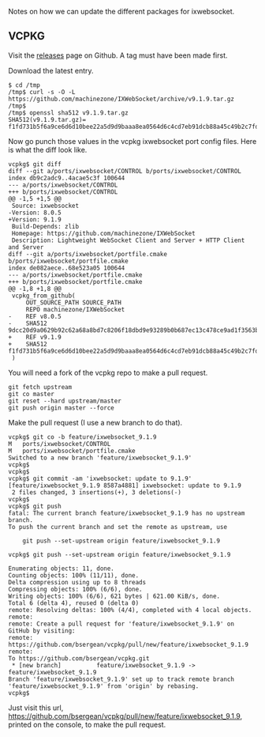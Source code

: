 Notes on how we can update the different packages for ixwebsocket.

## VCPKG

Visit the [releases](https://github.com/machinezone/IXWebSocket/releases) page on Github. A tag must have been made first.

Download the latest entry. 

```
$ cd /tmp
/tmp$ curl -s -O -L https://github.com/machinezone/IXWebSocket/archive/v9.1.9.tar.gz
/tmp$
/tmp$ openssl sha512 v9.1.9.tar.gz
SHA512(v9.1.9.tar.gz)= f1fd731b5f6a9ce6d6d10bee22a5d9d9baaa8ea0564d6c4cd7eb91dcb88a45c49b2c7fdb75f8640a3589c1b30cee33ef5df8dcbb55920d013394d1e33ddd3c8e
```

Now go punch those values in the vcpkg ixwebsocket port config files. Here is what the diff look like.

```
vcpkg$ git diff
diff --git a/ports/ixwebsocket/CONTROL b/ports/ixwebsocket/CONTROL
index db9c2adc9..4acae5c3f 100644
--- a/ports/ixwebsocket/CONTROL
+++ b/ports/ixwebsocket/CONTROL
@@ -1,5 +1,5 @@
 Source: ixwebsocket
-Version: 8.0.5
+Version: 9.1.9
 Build-Depends: zlib
 Homepage: https://github.com/machinezone/IXWebSocket
 Description: Lightweight WebSocket Client and Server + HTTP Client and Server
diff --git a/ports/ixwebsocket/portfile.cmake b/ports/ixwebsocket/portfile.cmake
index de082aece..68e523a05 100644
--- a/ports/ixwebsocket/portfile.cmake
+++ b/ports/ixwebsocket/portfile.cmake
@@ -1,8 +1,8 @@
 vcpkg_from_github(
     OUT_SOURCE_PATH SOURCE_PATH
     REPO machinezone/IXWebSocket
-    REF v8.0.5
-    SHA512 9dcc20d9a0629b92c62a68a8bd7c8206f18dbd9e93289b0b687ec13c478ce9ad1f3563b38c399c8277b0d3812cc78ca725786ba1dedbc3445b9bdb9b689e8add
+    REF v9.1.9
+    SHA512 f1fd731b5f6a9ce6d6d10bee22a5d9d9baaa8ea0564d6c4cd7eb91dcb88a45c49b2c7fdb75f8640a3589c1b30cee33ef5df8dcbb55920d013394d1e33ddd3c8e
 )
```

You will need a fork of the vcpkg repo to make a pull request.

```
git fetch upstream
git co master
git reset --hard upstream/master
git push origin master --force
```

Make the pull request (I use a new branch to do that).

```
vcpkg$ git co -b feature/ixwebsocket_9.1.9
M	ports/ixwebsocket/CONTROL
M	ports/ixwebsocket/portfile.cmake
Switched to a new branch 'feature/ixwebsocket_9.1.9'
vcpkg$
vcpkg$
vcpkg$ git commit -am 'ixwebsocket: update to 9.1.9'
[feature/ixwebsocket_9.1.9 8587a4881] ixwebsocket: update to 9.1.9
 2 files changed, 3 insertions(+), 3 deletions(-)
vcpkg$
vcpkg$ git push
fatal: The current branch feature/ixwebsocket_9.1.9 has no upstream branch.
To push the current branch and set the remote as upstream, use

    git push --set-upstream origin feature/ixwebsocket_9.1.9

vcpkg$ git push --set-upstream origin feature/ixwebsocket_9.1.9

Enumerating objects: 11, done.
Counting objects: 100% (11/11), done.
Delta compression using up to 8 threads
Compressing objects: 100% (6/6), done.
Writing objects: 100% (6/6), 621 bytes | 621.00 KiB/s, done.
Total 6 (delta 4), reused 0 (delta 0)
remote: Resolving deltas: 100% (4/4), completed with 4 local objects.
remote:
remote: Create a pull request for 'feature/ixwebsocket_9.1.9' on GitHub by visiting:
remote:      https://github.com/bsergean/vcpkg/pull/new/feature/ixwebsocket_9.1.9
remote:
To https://github.com/bsergean/vcpkg.git
 * [new branch]          feature/ixwebsocket_9.1.9 -> feature/ixwebsocket_9.1.9
Branch 'feature/ixwebsocket_9.1.9' set up to track remote branch 'feature/ixwebsocket_9.1.9' from 'origin' by rebasing.
vcpkg$
```

Just visit this url, https://github.com/bsergean/vcpkg/pull/new/feature/ixwebsocket_9.1.9, printed on the console, to make the pull request.

